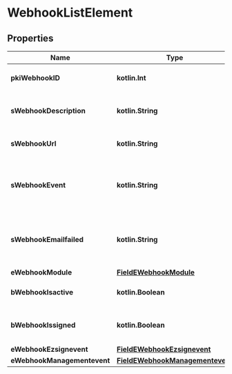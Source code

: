 
# WebhookListElement

## Properties
Name | Type | Description | Notes
------------ | ------------- | ------------- | -------------
**pkiWebhookID** | **kotlin.Int** | The unique ID of the Webhook | 
**sWebhookDescription** | **kotlin.String** | The description of the Webhook | 
**sWebhookUrl** | **kotlin.String** | The URL of the Webhook callback | 
**sWebhookEvent** | **kotlin.String** | The concatenated string to describe the Webhook event | 
**sWebhookEmailfailed** | **kotlin.String** | The email that will receive the Webhook in case all attempts fail | 
**eWebhookModule** | [**FieldEWebhookModule**](FieldEWebhookModule.md) |  | 
**bWebhookIsactive** | **kotlin.Boolean** | Whether the Webhook is active or not | 
**bWebhookIssigned** | **kotlin.Boolean** | Whether the requests will be signed or not | 
**eWebhookEzsignevent** | [**FieldEWebhookEzsignevent**](FieldEWebhookEzsignevent.md) |  |  [optional]
**eWebhookManagementevent** | [**FieldEWebhookManagementevent**](FieldEWebhookManagementevent.md) |  |  [optional]



